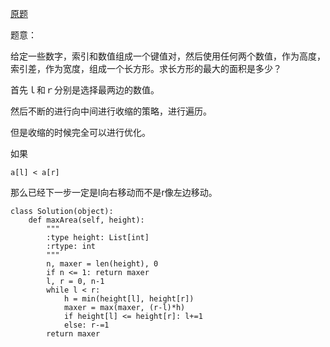 [原题](https://leetcode.com/problems/container-with-most-water/)


题意：


给定一些数字，索引和数值组成一个键值对，然后使用任何两个数值，作为高度，索引差，作为宽度，组成一个长方形。求长方形的最大的面积是多少？


首先ｌ和ｒ分别是选择最两边的数值。

然后不断的进行向中间进行收缩的策略，进行遍历。

但是收缩的时候完全可以进行优化。

如果

```
a[l] < a[r]
```
那么已经下一步一定是l向右移动而不是r像左边移动。

```
class Solution(object):
    def maxArea(self, height):
        """
        :type height: List[int]
        :rtype: int
        """
        n, maxer = len(height), 0
        if n <= 1: return maxer
        l, r = 0, n-1
        while l < r:
            h = min(height[l], height[r])
            maxer = max(maxer, (r-l)*h)
            if height[l] <= height[r]: l+=1
            else: r-=1
        return maxer
        
        

```
